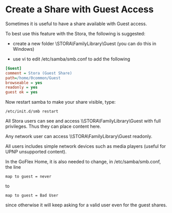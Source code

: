 # Create a Share with Guest Access

Sometimes it is useful to have a share available with Guest access.

To best use this feature with the Stora, the following is suggested:

- create a new folder \\STORA\FamilyLibrary\Guest (you can do this in Windows)

- use vi to edit /etc/samba/smb.conf to add the following
```ini
[Guest]
comment = Stora (Guest Share)
path=/home/0common/Guest
browseable = yes
readonly = yes
guest ok = yes
```
Now restart samba to make your share visible, type:
```
/etc/init.d/smb restart
```
All Stora users can see and access \\\\STORA\FamilyLibrary\Guest with full privileges. Thus they can place content here.

Any network user can access \\\\STORA\FamilyLibrary\Guest readonly.

All users includes simple network devices such as media players (useful for UPNP unsupported content).

In the GoFlex Home, it is also needed to change, in /etc/samba/smb.conf, the line
```
map to guest = never
```
to
```
map to guest = Bad User
```
since otherwise it will keep asking for a valid user even for the guest shares. 